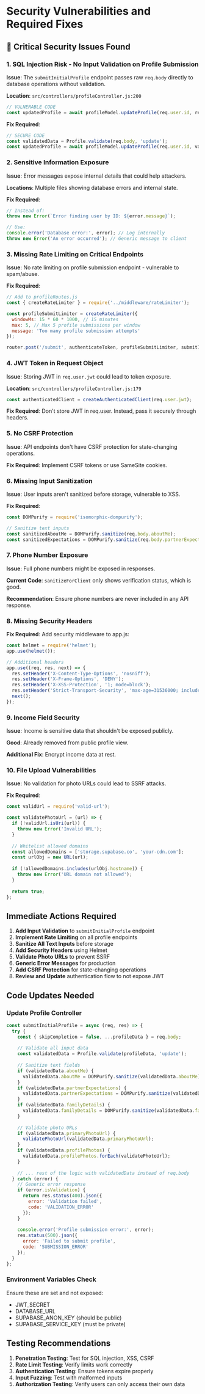 # Security Vulnerabilities and Required Fixes

## 🚨 Critical Security Issues Found

### 1. **SQL Injection Risk - No Input Validation on Profile Submission**

**Issue**: The `submitInitialProfile` endpoint passes raw `req.body` directly to database operations without validation.

**Location**: `src/controllers/profileController.js:200`
```javascript
// VULNERABLE CODE
const updatedProfile = await profileModel.updateProfile(req.user.id, req.body);
```

**Fix Required**:
```javascript
// SECURE CODE
const validatedData = Profile.validate(req.body, 'update');
const updatedProfile = await profileModel.updateProfile(req.user.id, validatedData);
```

### 2. **Sensitive Information Exposure**

**Issue**: Error messages expose internal details that could help attackers.

**Locations**: Multiple files showing database errors and internal state.

**Fix Required**:
```javascript
// Instead of:
throw new Error(`Error finding user by ID: ${error.message}`);

// Use:
console.error('Database error:', error); // Log internally
throw new Error('An error occurred'); // Generic message to client
```

### 3. **Missing Rate Limiting on Critical Endpoints**

**Issue**: No rate limiting on profile submission endpoint - vulnerable to spam/abuse.

**Fix Required**:
```javascript
// Add to profileRoutes.js
const { createRateLimiter } = require('../middleware/rateLimiter');

const profileSubmitLimiter = createRateLimiter({
  windowMs: 15 * 60 * 1000, // 15 minutes
  max: 5, // Max 5 profile submissions per window
  message: 'Too many profile submission attempts'
});

router.post('/submit', authenticateToken, profileSubmitLimiter, submitInitialProfile);
```

### 4. **JWT Token in Request Object**

**Issue**: Storing JWT in `req.user.jwt` could lead to token exposure.

**Location**: `src/controllers/profileController.js:179`
```javascript
const authenticatedClient = createAuthenticatedClient(req.user.jwt);
```

**Fix Required**: Don't store JWT in req.user. Instead, pass it securely through headers.

### 5. **No CSRF Protection**

**Issue**: API endpoints don't have CSRF protection for state-changing operations.

**Fix Required**: Implement CSRF tokens or use SameSite cookies.

### 6. **Missing Input Sanitization**

**Issue**: User inputs aren't sanitized before storage, vulnerable to XSS.

**Fix Required**:
```javascript
const DOMPurify = require('isomorphic-dompurify');

// Sanitize text inputs
const sanitizedAboutMe = DOMPurify.sanitize(req.body.aboutMe);
const sanitizedExpectations = DOMPurify.sanitize(req.body.partnerExpectations);
```

### 7. **Phone Number Exposure**

**Issue**: Full phone numbers might be exposed in responses.

**Current Code**: `sanitizeForClient` only shows verification status, which is good.

**Recommendation**: Ensure phone numbers are never included in any API response.

### 8. **Missing Security Headers**

**Fix Required**: Add security middleware to app.js:
```javascript
const helmet = require('helmet');
app.use(helmet());

// Additional headers
app.use((req, res, next) => {
  res.setHeader('X-Content-Type-Options', 'nosniff');
  res.setHeader('X-Frame-Options', 'DENY');
  res.setHeader('X-XSS-Protection', '1; mode=block');
  res.setHeader('Strict-Transport-Security', 'max-age=31536000; includeSubDomains');
  next();
});
```

### 9. **Income Field Security**

**Issue**: Income is sensitive data that shouldn't be exposed publicly.

**Good**: Already removed from public profile view.

**Additional Fix**: Encrypt income data at rest.

### 10. **File Upload Vulnerabilities**

**Issue**: No validation for photo URLs could lead to SSRF attacks.

**Fix Required**:
```javascript
const validUrl = require('valid-url');

const validatePhotoUrl = (url) => {
  if (!validUrl.isUri(url)) {
    throw new Error('Invalid URL');
  }
  
  // Whitelist allowed domains
  const allowedDomains = ['storage.supabase.co', 'your-cdn.com'];
  const urlObj = new URL(url);
  
  if (!allowedDomains.includes(urlObj.hostname)) {
    throw new Error('URL domain not allowed');
  }
  
  return true;
};
```

## Immediate Actions Required

1. **Add Input Validation** to `submitInitialProfile` endpoint
2. **Implement Rate Limiting** on all profile endpoints
3. **Sanitize All Text Inputs** before storage
4. **Add Security Headers** using Helmet
5. **Validate Photo URLs** to prevent SSRF
6. **Generic Error Messages** for production
7. **Add CSRF Protection** for state-changing operations
8. **Review and Update** authentication flow to not expose JWT

## Code Updates Needed

### Update Profile Controller

```javascript
const submitInitialProfile = async (req, res) => {
  try {
    const { skipCompletion = false, ...profileData } = req.body;
    
    // Validate all input data
    const validatedData = Profile.validate(profileData, 'update');
    
    // Sanitize text fields
    if (validatedData.aboutMe) {
      validatedData.aboutMe = DOMPurify.sanitize(validatedData.aboutMe);
    }
    if (validatedData.partnerExpectations) {
      validatedData.partnerExpectations = DOMPurify.sanitize(validatedData.partnerExpectations);
    }
    if (validatedData.familyDetails) {
      validatedData.familyDetails = DOMPurify.sanitize(validatedData.familyDetails);
    }
    
    // Validate photo URLs
    if (validatedData.primaryPhotoUrl) {
      validatePhotoUrl(validatedData.primaryPhotoUrl);
    }
    if (validatedData.profilePhotos) {
      validatedData.profilePhotos.forEach(validatePhotoUrl);
    }
    
    // ... rest of the logic with validatedData instead of req.body
  } catch (error) {
    // Generic error response
    if (error.isValidation) {
      return res.status(400).json({
        error: 'Validation failed',
        code: 'VALIDATION_ERROR'
      });
    }
    
    console.error('Profile submission error:', error);
    res.status(500).json({
      error: 'Failed to submit profile',
      code: 'SUBMISSION_ERROR'
    });
  }
};
```

### Environment Variables Check

Ensure these are set and not exposed:
- JWT_SECRET
- DATABASE_URL
- SUPABASE_ANON_KEY (should be public)
- SUPABASE_SERVICE_KEY (must be private)

## Testing Recommendations

1. **Penetration Testing**: Test for SQL injection, XSS, CSRF
2. **Rate Limit Testing**: Verify limits work correctly
3. **Authentication Testing**: Ensure tokens expire properly
4. **Input Fuzzing**: Test with malformed inputs
5. **Authorization Testing**: Verify users can only access their own data